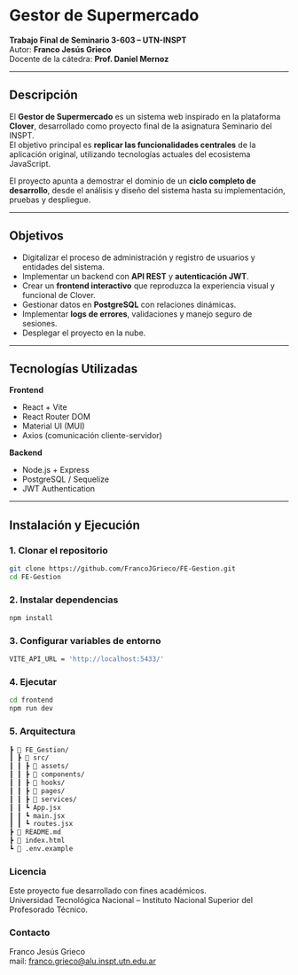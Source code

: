 # Gestor de Supermercado

**Trabajo Final de Seminario 3-603 – UTN-INSPT**  
Autor: **Franco Jesús Grieco**  
Docente de la cátedra: **Prof. Daniel Mernoz**

---

## Descripción

El **Gestor de Supermercado** es un sistema web inspirado en la plataforma **Clover**, desarrollado como proyecto final de la asignatura Seminario del INSPT.  
El objetivo principal es **replicar las funcionalidades centrales** de la aplicación original, utilizando tecnologías actuales del ecosistema JavaScript.

El proyecto apunta a demostrar el dominio de un **ciclo completo de desarrollo**, desde el análisis y diseño del sistema hasta su implementación, pruebas y despliegue.

---

## Objetivos

- Digitalizar el proceso de administración y registro de usuarios y entidades del sistema.
- Implementar un backend con **API REST** y **autenticación JWT**.
- Crear un **frontend interactivo** que reproduzca la experiencia visual y funcional de Clover.
- Gestionar datos en **PostgreSQL** con relaciones dinámicas.
- Implementar **logs de errores**, validaciones y manejo seguro de sesiones.
- Desplegar el proyecto en la nube.

---

## Tecnologías Utilizadas

**Frontend**
- React + Vite
- React Router DOM
- Material UI (MUI)
- Axios (comunicación cliente-servidor)

**Backend**
- Node.js + Express
- PostgreSQL / Sequelize
- JWT Authentication

---

## Instalación y Ejecución

### 1. Clonar el repositorio
```bash
git clone https://github.com/FrancoJGrieco/FE-Gestion.git
cd FE-Gestion
```

### 2. Instalar dependencias
```bash
npm install
```

### 3. Configurar variables de entorno
```bash
VITE_API_URL = 'http://localhost:5433/'
```

### 4. Ejecutar
```bash
cd frontend
npm run dev
```
### 5. Arquitectura
```bash
┣ 📂 FE_Gestion/
┃ ┣ 📂 src/
┃ ┃ ┣ 📂 assets/
┃ ┃ ┣ 📂 components/
┃ ┃ ┣ 📂 hooks/
┃ ┃ ┣ 📂 pages/
┃ ┃ ┣ 📂 services/
┃ ┃ ┗ App.jsx
┃ ┃ ┗ main.jsx
┃ ┃ ┗ routes.jsx
┣ 📄 README.md
┣ 📄 index.html
┗ 📄 .env.example
```

### Licencia

Este proyecto fue desarrollado con fines académicos.  
Universidad Tecnológica Nacional – Instituto Nacional Superior del Profesorado Técnico.

### Contacto

Franco Jesús Grieco  
mail: franco.grieco@alu.inspt.utn.edu.ar